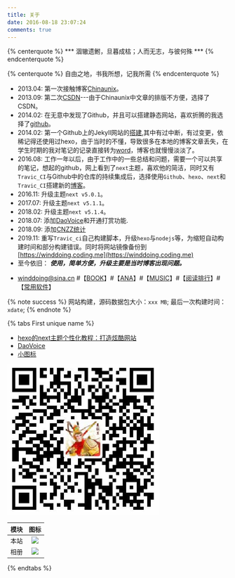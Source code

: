 ```yaml
---
title: 关于
date: 2016-08-18 23:07:24
comments: true
---
```


{% centerquote %} *** 涸辙遗鲋，旦暮成枯；人而无志，与彼何殊 *** {% endcenterquote %}

{% centerquote %} 自由之地，书我所想，记我所需 {% endcenterquote %}


* 2013.04: 第一次接触博客[Chinaunix](http://blog.chinaunix.net/uid/28769209.html)。
* 2013.09: 第二次[CSDN](https://blog.csdn.net/sdreamq)---由于Chinaunix中文章的排版不方便，选择了CSDN。
* 2014.02: 在无意中发现了Github，并且可以搭建静态网站，喜欢折腾的我选择了[github](https://shaowangquan.github.io)。
* 2014.02: 第一个Github上的Jekyll网站的[搭建](https://winddoing.github.io/post/32555.html),其中有过中断，有过变更，依稀记得还使用过hexo，由于当时的不懂，导致很多在本地的博客文章丢失，在学生时期的我对笔记的记录直接转为[word](https://winddoing.github.io/old_notes/)，博客也就慢慢淡淡了。
* 2016.08: 工作一年以后，由于工作中的一些总结和问题，需要一个可以共享的笔记，想起的github，网上看到了`next`主题，喜欢他的简洁，同时又有`Travic_CI`与Github中的仓库的持续集成后，选择使用`Github`、`hexo`、`next`和`Travic_CI`搭建新的[博客](https://winddoing.github.io)。
* 2016.11: 升级主题`next v5.0.1`。
* 2017.07: 升级主题`next v5.1.1`。
* 2018.02: 升级主题`next v5.1.4`。
* 2018.07: 添加[DaoVoice](http://www.daovoice.io)和开通打赏功能.
* 2018.09: 添加[CNZZ统计](http://www.cnzz.com/stat/website.php?web_id=1254703532)
* 2019.11: 重写`Travic_ci`自己构建脚本，升级`hexo`与`nodejs`等，为缩短自动构建时间和部分构建错误。同时将网站镜像备份到[https://winddoing.coding.me](https://winddoing.coding.me)
* 至今依旧： ***使用，简单方便，升级主要是当时博客出现问题。***

- winddoing@sina.cn #【[BOOK](../books)】#【[ANA](../ana)】#【[MUSIC](../music)】#【[阅读排行](../top)】#【[常用软件](../software)】

{% note success %}
网站构建，源码数据包大小：`xxx MB`; 最后一次构建时间：`xdate`;
{% endnote %}

{% tabs First unique name %}
<!-- tab 网站配置 -->

* [hexo的next主题个性化教程：打造炫酷网站](https://blog.csdn.net/qq_33699981/article/details/72716951)
* [DaoVoice](https://dashboard.daovoice.io/app/a28f1641/users?segment=all-users)
* [小图标](https://fontawesome.com/icons?from=io)

<!-- endtab -->

<!-- tab 捐助 -->

![alipay](/images/alipay.jpg)

<!-- endtab -->

<!-- tab 自动构建 -->

| 模块  | 图标  |
|:-----:|:-----:|
| 本站 | <a href="https://travis-ci.org/Winddoing/Winddoing.github.io"><img src="https://travis-ci.org/Winddoing/Winddoing.github.io.svg?branch=web_source"></a> |
| 相册 | <a href="https://dev.tencent.com/u/Winddoing/p/photos/git"><img src="https://dev.tencent.com/badges/Winddoing/photos/branch/master/build.svg"></a> |

<!-- endtab -->

{% endtabs %}
